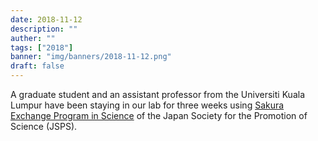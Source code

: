 ```yaml
---
date: 2018-11-12
description: ""
auther: ""
tags: ["2018"]
banner: "img/banners/2018-11-12.png"
draft: false
---
```

A graduate student and an assistant professor from the Universiti Kuala Lumpur have been staying in our lab for three weeks using [Sakura Exchange Program in Science](https://ssp.jst.go.jp/EN/) of the Japan Society for the Promotion of Science (JSPS).
